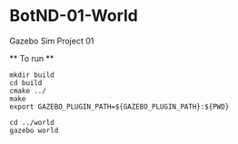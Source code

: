 # BotND-01-World

Gazebo Sim Project 01

** To run **

```
mkdir build
cd build
cmake ../
make
export GAZEBO_PLUGIN_PATH=${GAZEBO_PLUGIN_PATH}:${PWD}

cd ../world
gazebo world 
```
